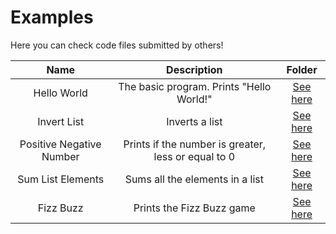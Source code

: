 # Examples
Here you can check code files submitted by others!

| Name | Description | Folder |
| :--: | :---------: | :----: |
| Hello World | The basic program. Prints "Hello World!" | [See here](https://github.com/andrefpoliveira/Pansy/tree/master/examples/HelloWorld)|
| Invert List | Inverts a list | [See here](https://github.com/andrefpoliveira/Pansy/tree/master/examples/InvertList)|
| Positive Negative Number | Prints if the number is greater, less or equal to 0 | [See here](https://github.com/andrefpoliveira/Pansy/tree/add-positiveNegativeExample/examples/PositiveNegativeNumber)
| Sum List Elements | Sums all the elements in a list | [See here](https://github.com/andrefpoliveira/Pansy/tree/master/examples/SumListElements)|
| Fizz Buzz | Prints the Fizz Buzz game | [See here](https://github.com/andrefpoliveira/Pansy/tree/add-FizzBuzzExample/examples/FizzBuzz)
